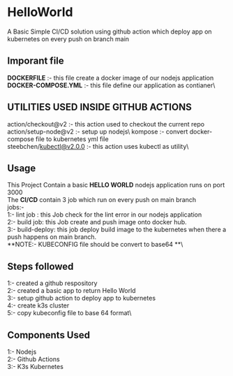 # HelloWorld

A Basic Simple CI/CD solution using github action which deploy app on kubernetes on every push on branch main

## Imporant file

**DOCKERFILE** :- this file create a docker image of our nodejs application\
**DOCKER-COMPOSE.YML** :- this file define our application as contianer\

## UTILITIES USED INSIDE GITHUB ACTIONS

action/checkout@v2 :- this action used to checkout the current repo\
action/setup-node@v2 :- setup up nodejs\ 
kompose :- convert docker-compose file to kubernetes yml file\
steebchen/kubectl@v2.0.0 :- this action uses kubectl as utility\


## Usage
This Project Contain a basic **HELLO WORLD** nodejs application runs on port 3000\
The **CI/CD** contain 3 job which run on every push on main branch\
jobs:-\
  1:- lint job : this Job check for the lint error in our  nodejs application\
  2:- build job: this Job create and push image onto docker hub.\
  3:- build-deploy: this job deploy build image to the kubernetes when there a push happens on main branch.\
**NOTE:- KUBECONFIG file should be convert to base64 **\

## Steps followed

1:- created  a github respository\
2:- created a basic app to return Hello World\
3:- setup github action to deploy app to kubernetes\
4:- create k3s  cluster\
5:- copy kubeconfig file to base 64  format\

## Components Used

1:- Nodejs\
2:- Github Actions\
3:- K3s Kubernetes
